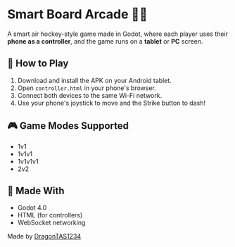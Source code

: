 
# Smart Board Arcade 🏓📱

A smart air hockey-style game made in Godot, where each player uses their **phone as a controller**, and the game runs on a **tablet** or **PC** screen.

## 📲 How to Play
1. Download and install the APK on your Android tablet.
2. Open `controller.html` in your phone's browser.
3. Connect both devices to the same Wi-Fi network.
4. Use your phone's joystick to move and the Strike button to dash!

## 🎮 Game Modes Supported
- 1v1
- 1v1v1
- 1v1v1v1
- 2v2

## 🚧 Made With
- Godot 4.0
- HTML (for controllers)
- WebSocket networking

Made by [DragonTAS1234](https://github.com/DragonTAS1234)
